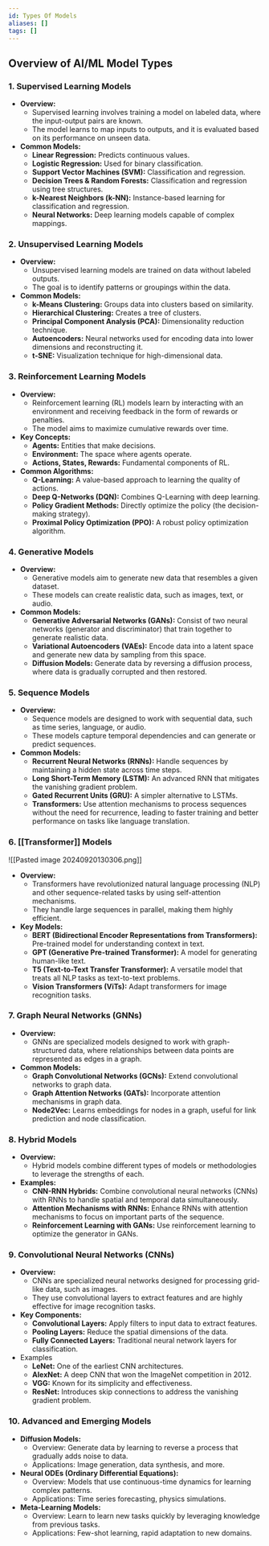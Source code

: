 ```yaml
---
id: Types Of Models
aliases: []
tags: []
---
```


## Overview of AI/ML Model Types

### 1. **Supervised Learning Models**

- **Overview:**
  - Supervised learning involves training a model on labeled data, where the input-output pairs are known.
  - The model learns to map inputs to outputs, and it is evaluated based on its performance on unseen data.
- **Common Models:**
  - **Linear Regression:** Predicts continuous values.
  - **Logistic Regression:** Used for binary classification.
  - **Support Vector Machines (SVM):** Classification and regression.
  - **Decision Trees & Random Forests:** Classification and regression using tree structures.
  - **k-Nearest Neighbors (k-NN):** Instance-based learning for classification and regression.
  - **Neural Networks:** Deep learning models capable of complex mappings.

### 2. **Unsupervised Learning Models**

- **Overview:**
  - Unsupervised learning models are trained on data without labeled outputs.
  - The goal is to identify patterns or groupings within the data.
- **Common Models:**
  - **k-Means Clustering:** Groups data into clusters based on similarity.
  - **Hierarchical Clustering:** Creates a tree of clusters.
  - **Principal Component Analysis (PCA):** Dimensionality reduction technique.
  - **Autoencoders:** Neural networks used for encoding data into lower dimensions and reconstructing it.
  - **t-SNE:** Visualization technique for high-dimensional data.

### 3. **Reinforcement Learning Models**

- **Overview:**
  - Reinforcement learning (RL) models learn by interacting with an environment and receiving feedback in the form of rewards or penalties.
  - The model aims to maximize cumulative rewards over time.
- **Key Concepts:**
  - **Agents:** Entities that make decisions.
  - **Environment:** The space where agents operate.
  - **Actions, States, Rewards:** Fundamental components of RL.
- **Common Algorithms:**
  - **Q-Learning:** A value-based approach to learning the quality of actions.
  - **Deep Q-Networks (DQN):** Combines Q-Learning with deep learning.
  - **Policy Gradient Methods:** Directly optimize the policy (the decision-making strategy).
  - **Proximal Policy Optimization (PPO):** A robust policy optimization algorithm.

### 4. **Generative Models**

- **Overview:**
  - Generative models aim to generate new data that resembles a given dataset.
  - These models can create realistic data, such as images, text, or audio.
- **Common Models:**
  - **Generative Adversarial Networks (GANs):** Consist of two neural networks (generator and discriminator) that train together to generate realistic data.
  - **Variational Autoencoders (VAEs):** Encode data into a latent space and generate new data by sampling from this space.
  - **Diffusion Models:** Generate data by reversing a diffusion process, where data is gradually corrupted and then restored.

### 5. **Sequence Models**

- **Overview:**
  - Sequence models are designed to work with sequential data, such as time series, language, or audio.
  - These models capture temporal dependencies and can generate or predict sequences.
- **Common Models:**
  - **Recurrent Neural Networks (RNNs):** Handle sequences by maintaining a hidden state across time steps.
  - **Long Short-Term Memory (LSTM):** An advanced RNN that mitigates the vanishing gradient problem.
  - **Gated Recurrent Units (GRU):** A simpler alternative to LSTMs.
  - **Transformers:** Use attention mechanisms to process sequences without the need for recurrence, leading to faster training and better performance on tasks like language translation.

### 6. **[[Transformer]] Models**

![[Pasted image 20240920130306.png]]

- **Overview:**
  - Transformers have revolutionized natural language processing (NLP) and other sequence-related tasks by using self-attention mechanisms.
  - They handle large sequences in parallel, making them highly efficient.
- **Key Models:**
  - **BERT (Bidirectional Encoder Representations from Transformers):** Pre-trained model for understanding context in text.
  - **GPT (Generative Pre-trained Transformer):** A model for generating human-like text.
  - **T5 (Text-to-Text Transfer Transformer):** A versatile model that treats all NLP tasks as text-to-text problems.
  - **Vision Transformers (ViTs):** Adapt transformers for image recognition tasks.

### 7. **Graph Neural Networks (GNNs)**

- **Overview:**
  - GNNs are specialized models designed to work with graph-structured data, where relationships between data points are represented as edges in a graph.
- **Common Models:**
  - **Graph Convolutional Networks (GCNs):** Extend convolutional networks to graph data.
  - **Graph Attention Networks (GATs):** Incorporate attention mechanisms in graph data.
  - **Node2Vec:** Learns embeddings for nodes in a graph, useful for link prediction and node classification.

### 8. **Hybrid Models**

- **Overview:**
  - Hybrid models combine different types of models or methodologies to leverage the strengths of each.
- **Examples:**
  - **CNN-RNN Hybrids:** Combine convolutional neural networks (CNNs) with RNNs to handle spatial and temporal data simultaneously.
  - **Attention Mechanisms with RNNs:** Enhance RNNs with attention mechanisms to focus on important parts of the sequence.
  - **Reinforcement Learning with GANs:** Use reinforcement learning to optimize the generator in GANs.

### 9. Convolutional Neural Networks (CNNs)

- **Overview:**
  - CNNs are specialized neural networks designed for processing grid-like data, such as images.
  - They use convolutional layers to extract features and are highly effective for image recognition tasks.
- **Key Components:**
  - **Convolutional Layers:** Apply filters to input data to extract features.
  - **Pooling Layers:** Reduce the spatial dimensions of the data.
  - **Fully Connected Layers:** Traditional neural network layers for classification.
- Examples
  - **LeNet:** One of the earliest CNN architectures.
  - **AlexNet:** A deep CNN that won the ImageNet competition in 2012.
  - **VGG:** Known for its simplicity and effectiveness.
  - **ResNet:** Introduces skip connections to address the vanishing gradient problem.

### 10. **Advanced and Emerging Models**

- **Diffusion Models:**
  - Overview: Generate data by learning to reverse a process that gradually adds noise to data.
  - Applications: Image generation, data synthesis, and more.
- **Neural ODEs (Ordinary Differential Equations):**
  - Overview: Models that use continuous-time dynamics for learning complex patterns.
  - Applications: Time series forecasting, physics simulations.
- **Meta-Learning Models:**
  - Overview: Learn to learn new tasks quickly by leveraging knowledge from previous tasks.
  - Applications: Few-shot learning, rapid adaptation to new domains.
